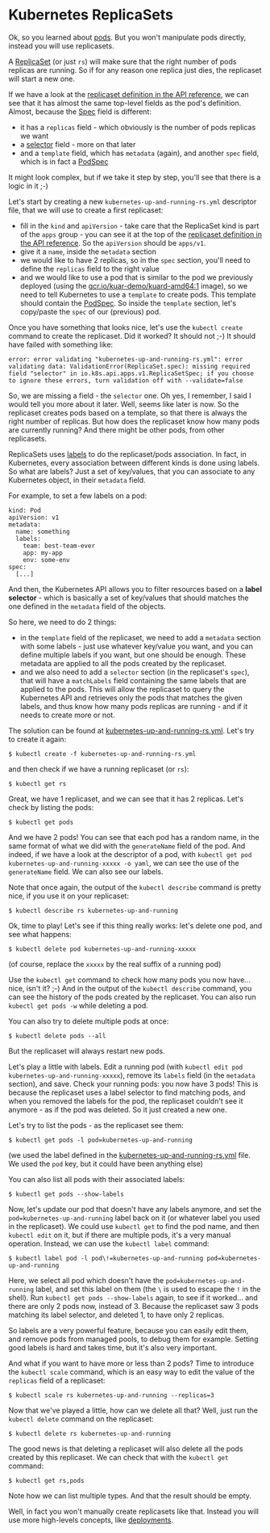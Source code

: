 # Kubernetes ReplicaSets

Ok, so you learned about [pods](../pod/README.md). But you won't manipulate pods directly, instead you will use replicasets.

A [ReplicaSet](https://kubernetes.io/docs/concepts/workloads/controllers/replicaset/) (or just `rs`) will make sure that the right number of pods replicas are running. So if for any reason one replica just dies, the replicaset will start a new one.

If we have a look at the [replicaset definition in the API reference](https://kubernetes.io/docs/reference/generated/kubernetes-api/v1.12/#replicaset-v1-apps), we can see that it has almost the same top-level fields as the pod's definition. Almost, because the [Spec](https://kubernetes.io/docs/reference/generated/kubernetes-api/v1.12/#replicasetspec-v1-apps) field is different: 
- it has a `replicas` field - which obviously is the number of pods replicas we want
- a [selector](https://kubernetes.io/docs/reference/generated/kubernetes-api/v1.12/#labelselector-v1-meta) field - more on that later
- and a `template` field, which has `metadata` (again), and another `spec` field, which is in fact a [PodSpec](https://kubernetes.io/docs/reference/generated/kubernetes-api/v1.12/#podspec-v1-core)

It might look complex, but if we take it step by step, you'll see that there is a logic in it ;-)

Let's start by creating a new `kubernetes-up-and-running-rs.yml` descriptor file, that we will use to create a first replicaset:
- fill in the `kind` and `apiVersion` - take care that the ReplicaSet kind is part of the `apps` group - you can see it at the top of the [replicaset definition in the API reference](https://kubernetes.io/docs/reference/generated/kubernetes-api/v1.12/#replicaset-v1-apps). So the `apiVersion` should be `apps/v1`.
- give it a `name`, inside the `metadata` section
- we would like to have 2 replicas, so in the `spec` section, you'll need to define the `replicas` field to the right value
- and we would like to use a pod that is similar to the pod we previously deployed (using the [gcr.io/kuar-demo/kuard-amd64:1](https://gcr.io/kuar-demo/kuard-amd64:1) image), so we need to tell Kubernetes to use a `template` to create pods. This template should contain the [PodSpec](https://kubernetes.io/docs/reference/generated/kubernetes-api/v1.12/#podspec-v1-core). So inside the `template` section, let's copy/paste the `spec` of our (previous) pod.

Once you have something that looks nice, let's use the `kubectl create` command to create the replicaset. Did it worked? It should not ;-) It should have failed with something like:

```
error: error validating "kubernetes-up-and-running-rs.yml": error validating data: ValidationError(ReplicaSet.spec): missing required field "selector" in io.k8s.api.apps.v1.ReplicaSetSpec; if you choose to ignore these errors, turn validation off with --validate=false
```

So, we are missing a field - the `selector` one. Oh yes, I remember, I said I would tell you more about it later. Well, seems like later is now. So the replicaset creates pods based on a template, so that there is always the right number of replicas. But how does the replicaset know how many pods are currently running? And there might be other pods, from other replicasets.

ReplicaSets uses [labels](https://kubernetes.io/docs/concepts/overview/working-with-objects/labels/) to do the replicaset/pods association. In fact, in Kubernetes, every association between different kinds is done using labels. So what are labels? Just a set of key/values, that you can associate to any Kubernetes object, in their `metadata` field.

For example, to set a few labels on a pod:

```
kind: Pod
apiVersion: v1
metadata:
  name: something
  labels:
    team: best-team-ever
    app: my-app
    env: some-env
spec:
  [...]
```

And then, the Kubernetes API allows you to filter resources based on a **label selector** - which is basically a set of key/values that should matches the one defined in the `metadata` field of the objects.

So here, we need to do 2 things:
- in the `template` field of the replicaset, we need to add a `metadata` section with some labels - just use whatever key/value you want, and you can define multiple labels if you want, but one should be enough. These metadata are applied to all the pods created by the replicaset.
- and we also need to add a `selector` section (in the replicaset's `spec`), that will have a `matchLabels` field containing the same labels that are applied to the pods. This will allow the replicaset to query the Kubernetes API and retrieves only the pods that matches the given labels, and thus know how many pods replicas are running - and if it needs to create more or not.

The solution can be found at [kubernetes-up-and-running-rs.yml](kubernetes-up-and-running-rs.yml). Let's try to create it again:

```
$ kubectl create -f kubernetes-up-and-running-rs.yml
```

and then check if we have a running replicaset (or `rs`):

```
$ kubectl get rs
```

Great, we have 1 replicaset, and we can see that it has 2 replicas. Let's check by listing the pods:

```
$ kubectl get pods
```

And we have 2 pods! You can see that each pod has a random name, in the same format of what we did with the `generateName` field of the pod. And indeed, if we have a look at the descriptor of a pod, with `kubectl get pod kubernetes-up-and-running-xxxxx -o yaml`, we can see the use of the `generateName` field. We can also see our labels.

Note that once again, the output of the `kubectl describe` command is pretty nice, if you use it on your replicaset:

```
$ kubectl describe rs kubernetes-up-and-running
```

Ok, time to play! Let's see if this thing really works: let's delete one pod, and see what happens:

```
$ kubectl delete pod kubernetes-up-and-running-xxxxx
```

(of course, replace the `xxxxx` by the real suffix of a running pod)

Use the `kubectl get` command to check how many pods you now have... nice, isn't it? ;-) And in the output of the `kubectl describe` command, you can see the history of the pods created by the replicaset. You can also run `kubectl get pods -w` while deleting a pod.

You can also try to delete multiple pods at once:

```
$ kubectl delete pods --all
```

But the replicaset will always restart new pods.

Let's play a little with labels. Edit a running pod (with `kubectl edit pod kubernetes-up-and-running-xxxxx`), remove its `labels` field (in the `metadata` section), and save. Check your running pods: you now have 3 pods! This is because the replicaset uses a label selector to find matching pods, and when you removed the labels for the pod, the replicaset couldn't see it anymore - as if the pod was deleted. So it just created a new one.

Let's try to list the pods - as the replicaset see them:

```
$ kubectl get pods -l pod=kubernetes-up-and-running
```

(we used the label defined in the [kubernetes-up-and-running-rs.yml](kubernetes-up-and-running-rs.yml) file. We used the `pod` key, but it could have been anything else)

You can also list all pods with their associated labels:

```
$ kubectl get pods --show-labels
```

Now, let's update our pod that doesn't have any labels anymore, and set the `pod=kubernetes-up-and-running` label back on it (or whatever label you used in the replicaset). We could use `kubectl get` to find the pod name, and then `kubectl edit` on it, but if there are multiple pods, it's a very manual operation. Instead, we can use the `kubectl label` command:

```
$ kubectl label pod -l pod\!=kubernetes-up-and-running pod=kubernetes-up-and-running
```

Here, we select all pod which doesn't have the `pod=kubernetes-up-and-running` label, and set this label on them (the `\` is used to escape the `!` in the shell). Run `kubectl get pods --show-labels` again, to see if it worked... and there are only 2 pods now, instead of 3. Because the replicaset saw 3 pods matching its label selector, and deleted 1, to have only 2 replicas.

So labels are a very powerful feature, because you can easily edit them, and remove pods from managed pools, to debug them for example. Setting good labels is hard and takes time, but it's also very important.

And what if you want to have more or less than 2 pods? Time to introduce the `kubectl scale` command, which is an easy way to edit the value of the `replicas` field of a replicaset:

```
$ kubectl scale rs kubernetes-up-and-running --replicas=3
```

Now that we've played a little, how can we delete all that? Well, just run the `kubectl delete` command on the replicaset:

```
$ kubectl delete rs kubernetes-up-and-running
```

The good news is that deleting a replicaset will also delete all the pods created by this replicaset. We can check that with the `kubectl get` command:

```
$ kubectl get rs,pods
```

Note how we can list multiple types. And that the result should be empty.

Well, in fact you won't manually create replicasets like that. Instead you will use more high-levels concepts, like [deployments](../deployment/README.md).
